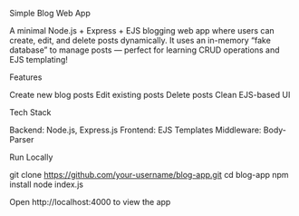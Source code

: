 Simple Blog Web App

A minimal Node.js + Express + EJS blogging web app where users can create, edit, and delete posts dynamically.
It uses an in-memory “fake database” to manage posts — perfect for learning CRUD operations and EJS templating! 

Features

Create new blog posts
Edit existing posts
Delete posts
Clean EJS-based UI

Tech Stack

Backend: Node.js, Express.js
Frontend: EJS Templates
Middleware: Body-Parser

Run Locally

git clone https://github.com/your-username/blog-app.git
cd blog-app
npm install
node index.js

Open http://localhost:4000 to view the app 
